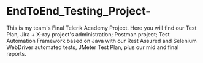 # EndToEnd_Testing_Project-
This is my team's Final Telerik Academy Project. Here you will find our Test Plan, Jira + X-ray project's administration; Postman project; Test Automation Framework based on Java with our Rest Assured and Selenium WebDriver automated tests, JMeter Test Plan, plus our mid and final reports. 
